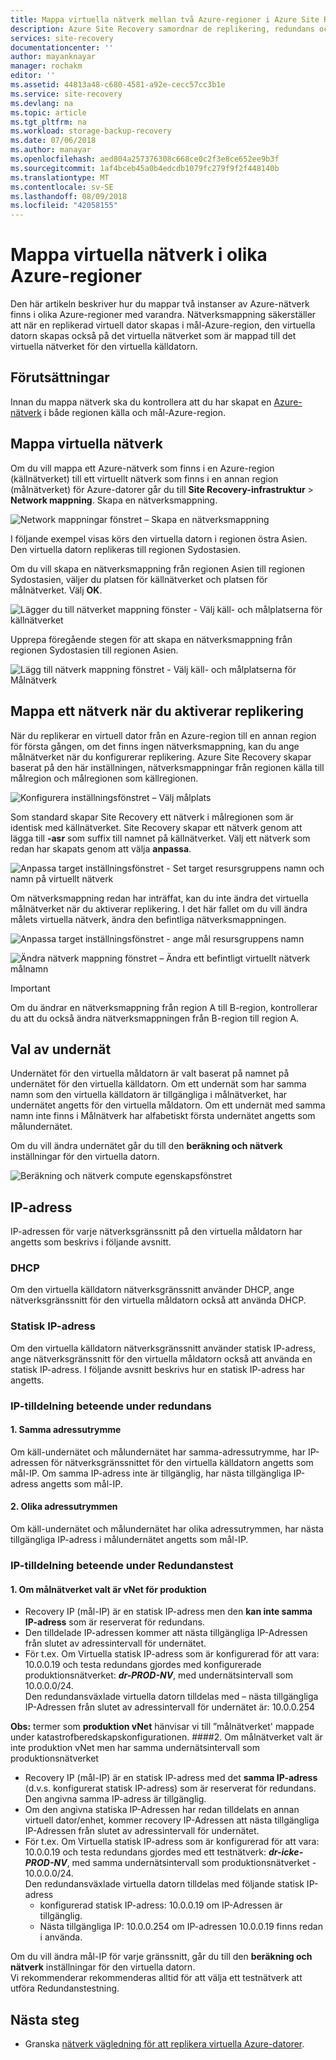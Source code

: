 ```yaml
---
title: Mappa virtuella nätverk mellan två Azure-regioner i Azure Site Recovery | Microsoft Docs
description: Azure Site Recovery samordnar de replikering, redundans och återställning av virtuella datorer och fysiska servrar. Läs mer om redundans till Azure eller till ett sekundärt datacenter.
services: site-recovery
documentationcenter: ''
author: mayanknayar
manager: rochakm
editor: ''
ms.assetid: 44813a48-c680-4581-a92e-cecc57cc3b1e
ms.service: site-recovery
ms.devlang: na
ms.topic: article
ms.tgt_pltfrm: na
ms.workload: storage-backup-recovery
ms.date: 07/06/2018
ms.author: manayar
ms.openlocfilehash: aed804a257376308c668ce0c2f3e8ce652ee9b3f
ms.sourcegitcommit: 1af4bceb45a0b4edcdb1079fc279f9f2f448140b
ms.translationtype: MT
ms.contentlocale: sv-SE
ms.lasthandoff: 08/09/2018
ms.locfileid: "42058155"
---
```

# <a name="map-virtual-networks-in-different-azure-regions"></a>Mappa virtuella nätverk i olika Azure-regioner


Den här artikeln beskriver hur du mappar två instanser av Azure-nätverk finns i olika Azure-regioner med varandra. Nätverksmappning säkerställer att när en replikerad virtuell dator skapas i mål-Azure-region, den virtuella datorn skapas också på det virtuella nätverket som är mappad till det virtuella nätverket för den virtuella källdatorn.  

## <a name="prerequisites"></a>Förutsättningar
Innan du mappa nätverk ska du kontrollera att du har skapat en [Azure-nätverk](../virtual-network/virtual-networks-overview.md) i både regionen källa och mål-Azure-region.

## <a name="map-virtual-networks"></a>Mappa virtuella nätverk

Om du vill mappa ett Azure-nätverk som finns i en Azure-region (källnätverket) till ett virtuellt nätverk som finns i en annan region (målnätverket) för Azure-datorer går du till **Site Recovery-infrastruktur**  >  **Network mappning**. Skapa en nätverksmappning.

![Network mappningar fönstret – Skapa en nätverksmappning](./media/site-recovery-network-mapping-azure-to-azure/network-mapping1.png)


I följande exempel visas körs den virtuella datorn i regionen östra Asien. Den virtuella datorn replikeras till regionen Sydostasien.

Om du vill skapa en nätverksmappning från regionen Asien till regionen Sydostasien, väljer du platsen för källnätverket och platsen för målnätverket. Välj **OK**.

![Lägger du till nätverket mappning fönster - Välj käll- och målplatserna för källnätverket](./media/site-recovery-network-mapping-azure-to-azure/network-mapping2.png)


Upprepa föregående stegen för att skapa en nätverksmappning från regionen Sydostasien till regionen Asien.

![Lägg till nätverk mappning fönstret - Välj käll- och målplatserna för Målnätverk](./media/site-recovery-network-mapping-azure-to-azure/network-mapping3.png)


## <a name="map-a-network-when-you-enable-replication"></a>Mappa ett nätverk när du aktiverar replikering

När du replikerar en virtuell dator från en Azure-region till en annan region för första gången, om det finns ingen nätverksmappning, kan du ange målnätverket när du konfigurerar replikering. Azure Site Recovery skapar baserat på den här inställningen, nätverksmappningar från regionen källa till målregion och målregionen som källregionen.   

![Konfigurera inställningsfönstret – Välj målplats](./media/site-recovery-network-mapping-azure-to-azure/network-mapping4.png)

Som standard skapar Site Recovery ett nätverk i målregionen som är identisk med källnätverket. Site Recovery skapar ett nätverk genom att lägga till **-asr** som suffix till namnet på källnätverket. Välj ett nätverk som redan har skapats genom att välja **anpassa**.

![Anpassa target inställningsfönstret - Set target resursgruppens namn och namn på virtuellt nätverk](./media/site-recovery-network-mapping-azure-to-azure/network-mapping5.png)

Om nätverksmappning redan har inträffat, kan du inte ändra det virtuella målnätverket när du aktiverar replikering. I det här fallet om du vill ändra målets virtuella nätverk, ändra den befintliga nätverksmappningen.  

![Anpassa target inställningsfönstret - ange mål resursgruppens namn](./media/site-recovery-network-mapping-azure-to-azure/network-mapping6.png)

![Ändra nätverk mappning fönstret – Ändra ett befintligt virtuellt nätverk målnamn](./media/site-recovery-network-mapping-azure-to-azure/modify-network-mapping.png)

> [!IMPORTANT]
> Om du ändrar en nätverksmappning från region A till B-region, kontrollerar du att du också ändra nätverksmappningen från B-region till region A.
>
>


## <a name="subnet-selection"></a>Val av undernät
Undernätet för den virtuella måldatorn är valt baserat på namnet på undernätet för den virtuella källdatorn. Om ett undernät som har samma namn som den virtuella källdatorn är tillgängliga i målnätverket, har undernätet angetts för den virtuella måldatorn. Om ett undernät med samma namn inte finns i Målnätverk har alfabetiskt första undernätet angetts som målundernätet.

Om du vill ändra undernätet går du till den **beräkning och nätverk** inställningar för den virtuella datorn.

![Beräkning och nätverk compute egenskapsfönstret](./media/site-recovery-network-mapping-azure-to-azure/modify-subnet.png)


## <a name="ip-address"></a>IP-adress

IP-adressen för varje nätverksgränssnitt på den virtuella måldatorn har angetts som beskrivs i följande avsnitt.

### <a name="dhcp"></a>DHCP
Om den virtuella källdatorn nätverksgränssnitt använder DHCP, ange nätverksgränssnitt för den virtuella måldatorn också att använda DHCP.

### <a name="static-ip-address"></a>Statisk IP-adress
Om den virtuella källdatorn nätverksgränssnitt använder statisk IP-adress, ange nätverksgränssnitt för den virtuella måldatorn också att använda en statisk IP-adress. I följande avsnitt beskrivs hur en statisk IP-adress har angetts.

### <a name="ip-assignment-behavior-during-failover"></a>IP-tilldelning beteende under redundans
#### <a name="1-same-address-space"></a>1. Samma adressutrymme

Om käll-undernätet och målundernätet har samma-adressutrymme, har IP-adressen för nätverksgränssnittet för den virtuella källdatorn angetts som mål-IP. Om samma IP-adress inte är tillgänglig, har nästa tillgängliga IP-adress angetts som mål-IP.

#### <a name="2-different-address-spaces"></a>2. Olika adressutrymmen

Om käll-undernätet och målundernätet har olika adressutrymmen, har nästa tillgängliga IP-adress i målundernätet angetts som mål-IP.


### <a name="ip-assignment-behavior-during-test-failover"></a>IP-tilldelning beteende under Redundanstest
#### <a name="1-if-the-target-network-chosen-is-the-production-vnet"></a>1. Om målnätverket valt är vNet för produktion
- Recovery IP (mål-IP) är en statisk IP-adress men den **kan inte samma IP-adress** som är reserverat för redundans.
- Den tilldelade IP-adressen kommer att nästa tillgängliga IP-Adressen från slutet av adressintervall för undernätet.
- För t.ex. Om Virtuella statisk IP-adress som är konfigurerad för att vara: 10.0.0.19 och testa redundans gjordes med konfigurerade produktionsnätverket: ***dr-PROD-NV***, med undernätsintervall som 10.0.0.0/24. </br>
Den redundansväxlade virtuella datorn tilldelas med – nästa tillgängliga IP-Adressen från slutet av adressintervall för undernätet är: 10.0.0.254 </br>

**Obs:** termer som **produktion vNet** hänvisar vi till ”målnätverket' mappade under katastrofberedskapskonfigurationen.
####<a name="2-if-the-target-network-chosen-is-not-the-production-vnet-but-has-the-same-subnet-range-as-production-network"></a>2. Om målnätverket valt är inte produktion vNet men har samma undernätsintervall som produktionsnätverket 

- Recovery IP (mål-IP) är en statisk IP-adress med det **samma IP-adress** (d.v.s. konfigurerat statisk IP-adress) som är reserverat för redundans. Den angivna samma IP-adress är tillgänglig.
- Om den angivna statiska IP-Adressen har redan tilldelats en annan virtuell dator/enhet, kommer recovery IP-Adressen att nästa tillgängliga IP-Adressen från slutet av adressintervall för undernätet.
- För t.ex. Om Virtuella statisk IP-adress som är konfigurerad för att vara: 10.0.0.19 och testa redundans gjordes med ett testnätverk: ***dr-icke-PROD-NV***, med samma undernätsintervall som produktionsnätverket - 10.0.0.0/24. </br>
  Den redundansväxlade virtuella datorn tilldelas med följande statisk IP-adress </br>
    - konfigurerad statisk IP-adress: 10.0.0.19 om IP-Adressen är tillgänglig.
    - Nästa tillgängliga IP: 10.0.0.254 om IP-adressen 10.0.0.19 finns redan i använda.


Om du vill ändra mål-IP för varje gränssnitt, går du till den **beräkning och nätverk** inställningar för den virtuella datorn.</br>
Vi rekommenderar rekommenderas alltid för att välja ett testnätverk att utföra Redundanstestning.
## <a name="next-steps"></a>Nästa steg

* Granska [nätverk vägledning för att replikera virtuella Azure-datorer](site-recovery-azure-to-azure-networking-guidance.md).
